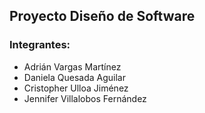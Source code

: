## Proyecto Diseño de Software

### Integrantes:
- Adrián Vargas Martínez
- Daniela Quesada Aguilar
- Cristopher Ulloa Jiménez
- Jennifer Villalobos Fernández

